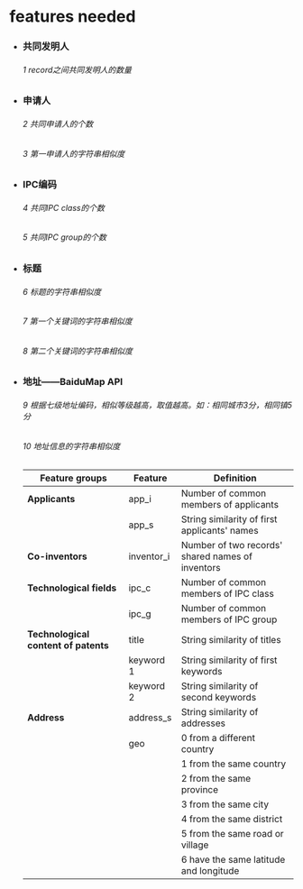 # features needed

- ### 共同发明人

  ###### 1    record之间共同发明人的数量

- ### 申请人

  ###### 2    共同申请人的个数

  ###### 3    第一申请人的字符串相似度

- ### IPC编码

  ###### 4    共同IPC class的个数

  ###### 5    共同IPC group的个数

- ### 标题

  ###### 6    标题的字符串相似度

  ###### 7    第一个关键词的字符串相似度

  ###### 8    第二个关键词的字符串相似度

- ### 地址——BaiduMap API

  ###### 9    根据七级地址编码，相似等级越高，取值越高。如：相同城市3分，相同镇5分

  ###### 10  地址信息的字符串相似度
  
  | **Feature groups**                   | **Feature** | **Definition**                                   |
  | ------------------------------------ | ----------- | ------------------------------------------------ |
  | **Applicants**                       | app_i       | Number of common members of applicants           |
  |                                      | app_s       | String similarity of first applicants' names     |
  | **Co-inventors**                     | inventor_i  | Number of two records' shared names of inventors |
  | **Technological fields**             | ipc_c       | Number of common members of IPC class            |
  |                                      | ipc_g       | Number of common members of IPC group            |
  | **Technological content of patents** | title       | String similarity of titles                      |
  |                                      | keyword 1   | String similarity of first keywords              |
  |                                      | keyword 2   | String similarity of second keywords             |
  | **Address**                          | address_s   | String similarity of addresses                   |
  |                                      | geo         | 0 from a different country                       |
  |                                      |             | 1 from the same country                          |
  |                                      |             | 2 from the same province                         |
  |                                      |             | 3 from the same city                             |
  |                                      |             | 4 from the same district                         |
  |                                      |             | 5 from the same road or village                  |
  |                                      |             | 6 have the same latitude and longitude           |
  
  



